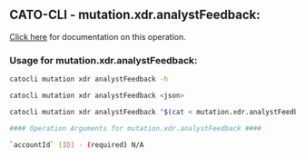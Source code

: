 
## CATO-CLI - mutation.xdr.analystFeedback:
[Click here](https://api.catonetworks.com/documentation/#mutation-mutation.xdr.analystFeedback) for documentation on this operation.

### Usage for mutation.xdr.analystFeedback:

```bash
catocli mutation xdr analystFeedback -h

catocli mutation xdr analystFeedback <json>

catocli mutation xdr analystFeedback "$(cat < mutation.xdr.analystFeedback.json)"

#### Operation Arguments for mutation.xdr.analystFeedback ####

`accountId` [ID] - (required) N/A    
